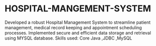 # HOSPITAL-MANGEMENT-SYSTEM
Developed a robust Hospital Management System to streamline patient management, medical record keeping and appointment scheduling processes. Implemented secure and efficient data storage and retrieval using MYSQL database.   Skills used: Core Java ,JDBC ,MySQL
